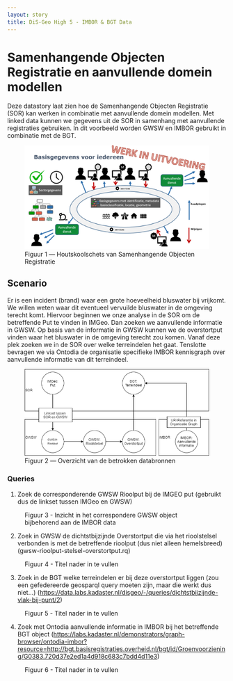 ```yaml
---
layout: story
title: DiS-Geo High 5 - IMBOR & BGT Data
---
```


# Samenhangende Objecten Registratie en aanvullende domein modellen

Deze datastory laat zien hoe de Samenhangende Objecten Registratie (SOR) kan werken in combinatie met aanvullende domein modellen.
Met linked data kunnen we gegevens uit de SOR in samenhang met aanvullende registraties gebruiken. In dit voorbeeld worden GWSW en IMBOR gebruikt in combinatie met de BGT.

<figure id="figuur-1">
  <a href="/assets/images/sor-houtskoolschets.png">
    <img src="/assets/images/sor-houtskoolschets.png">
  </a>
  <figcaption>
    Figuur 1 ― Houtskoolschets van Samenhangende Objecten Registratie
  </figcaption>
</figure>

## Scenario

Er is een incident (brand) waar een grote hoeveelheid bluswater bij vrijkomt. We willen weten waar dit eventueel vervuilde bluswater in de omgeving terecht komt.
Hiervoor beginnen we onze analyse in de SOR om de betreffende Put te vinden in IMGeo. Dan zoeken we aanvullende informatie in GWSW. 
Op basis van de informatie in GWSW kunnen we de overstortput vinden waar het bluswater in de omgeving terecht zou komen.
Vanaf deze plek zoeken we in de SOR over welke terreindelen het gaat. Tenslotte bevragen we via Ontodia de organisatie specifieke IMBOR kennisgraph over aanvullende informatie van dit terreindeel. 

<figure id="figuur-1b">
  <a href="/assets/images/sor-aanvullend-story.png">
    <img src="/assets/images/sor-aanvullend-story.png">
  </a>
  <figcaption>
    Figuur 2 ― Overzicht van de betrokken databronnen
  </figcaption>
</figure>

### Queries

1) Zoek de corresponderende GWSW Rioolput bij de IMGEO put (gebruikt dus de linkset tussen IMGeo en GWSW)
<figure id="2">
  <query data-row data-config-ref="https://data.labs.kadaster.nl/disgeo/-/queries/Select-put-imbor-rioolput-gwsw/8">
  </query>
  <figcaption>
    Figuur 3 - Inzicht in het correspondere GWSW object bijbehorend aan de IMBOR data
  </figcaption>
</figure>

2) Zoek in GWSW de dichtstbijzijnde Overstortput die via het rioolstelsel verbonden is met de betreffende rioolput (dus niet alleen hemelsbreed)
(gwsw-rioolput-stelsel-overstortput.rq)
<figure id="3">
  <query data-query-ref="gwsw-rioolput-stelsel-overstortput.rq" data-endpoint="https://sparql.gwsw.nl/repositories/TestDatastory" data-output="geo">
  </query>
  <figcaption>
    Figuur 4 - Titel nader in te vullen
  </figcaption>
</figure>

3) Zoek in de BGT welke terreindelen er bij deze overstortput liggen (zou een gefedereerde geosparql query moeten zijn, maar die werkt dus niet...) 
    (https://data.labs.kadaster.nl/disgeo/-/queries/dichtstbijzijnde-vlak-bij-punt/2)
<figure id="4">
  <query data-row data-config-ref="https://data.labs.kadaster.nl/disgeo/-/queries/dichtstbijzijnde-vlak-bij-punt/2">
  </query>
  <figcaption>
    Figuur 5 - Titel nader in te vullen
  </figcaption>
</figure>

4) Zoek met Ontodia aanvullende informatie in IMBOR bij het betreffende BGT object
    (https://labs.kadaster.nl/demonstrators/graph-browser/ontodia-imbor?resource=http://bgt.basisregistraties.overheid.nl/bgt/id/Groenvoorziening/G0383.720d37e2ed1a4d918c683c7bdd4d11e3)
<figure id="5">
  <query data-row data-config-ref="https://labs.kadaster.nl/demonstrators/graph-browser/ontodia-imbor?resource=http://bgt.basisregistraties.overheid.nl/bgt/id/Groenvoorziening/G0383.720d37e2ed1a4d918c683c7bdd4d11e3">
  </query>
  <figcaption>
    Figuur 6 - Titel nader in te vullen
  </figcaption>
</figure>

